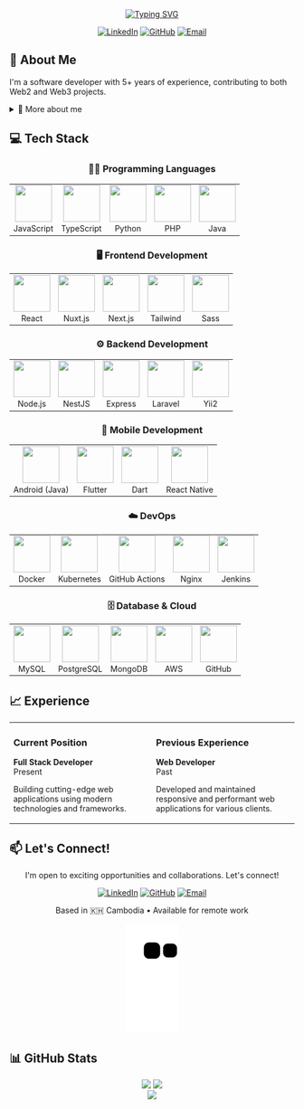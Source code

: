 <div align="center">
  <!-- Elegant Typing Animation -->
  <a href="https://git.io/typing-svg">
    <img src="https://readme-typing-svg.herokuapp.com?font=Roboto&weight=500&size=30&duration=3000&pause=1000&color=0366D6&center=true&vCenter=true&width=435&lines=Full+Stack+Developer;Web2+%26+Web3+Enthusiast;5%2B+Years+of+Experience;Based+in+Cambodia+%F0%9F%87%B0%F0%9F%87%AD" alt="Typing SVG" />
  </a>

  <!-- Simple, Clean Social Links -->
  <p>
    <a href="https://linkedin.com/in/your-profile"><img src="https://img.shields.io/badge/LinkedIn-0077B5?style=for-the-badge&logo=linkedin&logoColor=white" alt="LinkedIn" /></a>
    <a href="https://github.com/your-username"><img src="https://img.shields.io/badge/GitHub-100000?style=for-the-badge&logo=github&logoColor=white" alt="GitHub" /></a>
    <a href="mailto:your-email@example.com"><img src="https://img.shields.io/badge/Email-D14836?style=for-the-badge&logo=gmail&logoColor=white" alt="Email" /></a>
  </p>
</div>

## 🚀 About Me

I'm a software developer with 5+ years of experience, contributing to both Web2 and Web3 projects. 

<details>
<summary>🏀 More about me</summary>
<br>
- ✨ Passionate about expanding my Web3 development skills
- 🌱 Continuously learning advanced TypeScript patterns and blockchain development
- 💬 Feel free to ask me about full-stack development, React, or basketball!
- ⚡ Fun fact: I love spending my free time on the basketball court

</details>

## 💻 Tech Stack

<div align="center">

### 🧑‍💻 Programming Languages

<table>
  <tr>
    <td align="center"><img src="https://techstack-generator.vercel.app/js-icon.svg" width="65" height="65"/><br>JavaScript</td>
    <td align="center"><img src="https://techstack-generator.vercel.app/ts-icon.svg" width="65" height="65"/><br>TypeScript</td>
    <td align="center"><img src="https://techstack-generator.vercel.app/python-icon.svg" width="65" height="65"/><br>Python</td>
    <td align="center"><img src="https://cdn.jsdelivr.net/gh/devicons/devicon/icons/php/php-original.svg" width="65" height="65"/><br>PHP</td>
    <td align="center"><img src="https://techstack-generator.vercel.app/java-icon.svg" width="65" height="65"/><br>Java</td>
  </tr>
</table>

### 🖥️ Frontend Development

<table>
  <tr>
    <td align="center"><img src="https://cdn.jsdelivr.net/gh/devicons/devicon/icons/react/react-original.svg" width="65" height="65"/><br>React</td>
    <td align="center"><img src="https://cdn.jsdelivr.net/gh/devicons/devicon/icons/nuxtjs/nuxtjs-original.svg" width="65" height="65"/><br>Nuxt.js</td>
    <td align="center"><img src="https://cdn.jsdelivr.net/gh/devicons/devicon/icons/nextjs/nextjs-original.svg" width="65" height="65"/><br>Next.js</td>
    <td align="center"><img src="https://cdn.jsdelivr.net/gh/devicons/devicon/icons/tailwindcss/tailwindcss-original.svg" width="65" height="65"/><br>Tailwind</td>
    <td align="center"><img src="https://cdn.jsdelivr.net/gh/devicons/devicon/icons/sass/sass-original.svg" width="65" height="65"/><br>Sass</td>
  </tr>
</table>

### ⚙️ Backend Development

<table>
  <tr>
    <td align="center"><img src="https://cdn.jsdelivr.net/gh/devicons/devicon/icons/nodejs/nodejs-original.svg" width="65" height="65"/><br>Node.js</td>
    <td align="center"><img src="https://cdn.jsdelivr.net/gh/devicons/devicon/icons/nestjs/nestjs-original.svg" width="65" height="65"/><br>NestJS</td>
    <td align="center"><img src="https://cdn.jsdelivr.net/gh/devicons/devicon/icons/express/express-original.svg" width="65" height="65"/><br>Express</td>
    <td align="center"><img src="https://cdn.jsdelivr.net/gh/devicons/devicon/icons/laravel/laravel-original.svg" width="65" height="65"/><br>Laravel</td>
    <td align="center"><img src="https://cdn.jsdelivr.net/gh/devicons/devicon/icons/yii/yii-original.svg" width="65" height="65"/><br>Yii2</td>
  </tr>
</table>

### 📱 Mobile Development

<table>
  <tr>
    <td align="center"><img src="https://cdn.jsdelivr.net/gh/devicons/devicon/icons/android/android-original.svg" width="65" height="65"/><br>Android (Java)</td>
    <td align="center"><img src="https://cdn.jsdelivr.net/gh/devicons/devicon/icons/flutter/flutter-original.svg" width="65" height="65"/><br>Flutter</td>
    <td align="center"><img src="https://cdn.jsdelivr.net/gh/devicons/devicon/icons/dart/dart-original.svg" width="65" height="65"/><br>Dart</td>
    <td align="center"><img src="https://cdn.jsdelivr.net/gh/devicons/devicon/icons/react/react-original.svg" width="65" height="65"/><br>React Native</td>
  </tr>
</table>

### ☁️ DevOps

<table>
  <tr>
    <td align="center"><img src="https://cdn.jsdelivr.net/gh/devicons/devicon/icons/docker/docker-original.svg" width="65" height="65"/><br>Docker</td>
    <td align="center"><img src="https://cdn.jsdelivr.net/gh/devicons/devicon/icons/kubernetes/kubernetes-plain.svg" width="65" height="65"/><br>Kubernetes</td>
    <td align="center"><img src="https://cdn.jsdelivr.net/gh/devicons/devicon/icons/github/github-original.svg" width="65" height="65"/><br>GitHub Actions</td>
    <td align="center"><img src="https://cdn.jsdelivr.net/gh/devicons/devicon/icons/nginx/nginx-original.svg" width="65" height="65"/><br>Nginx</td>
    <td align="center"><img src="https://cdn.jsdelivr.net/gh/devicons/devicon/icons/jenkins/jenkins-original.svg" width="65" height="65"/><br>Jenkins</td>
  </tr>
</table>

### 🗄️ Database & Cloud

<table>
  <tr>
    <td align="center"><img src="https://cdn.jsdelivr.net/gh/devicons/devicon/icons/mysql/mysql-original.svg" width="65" height="65"/><br>MySQL</td>
    <td align="center"><img src="https://cdn.jsdelivr.net/gh/devicons/devicon/icons/postgresql/postgresql-original.svg" width="65" height="65"/><br>PostgreSQL</td>
    <td align="center"><img src="https://cdn.jsdelivr.net/gh/devicons/devicon/icons/mongodb/mongodb-original.svg" width="65" height="65"/><br>MongoDB</td>
    <td align="center"><img src="https://techstack-generator.vercel.app/aws-icon.svg" width="65" height="65"/><br>AWS</td>
    <td align="center"><img src="https://techstack-generator.vercel.app/github-icon.svg" width="65" height="65"/><br>GitHub</td>
  </tr>
</table>

</div>

## 📈 Experience

<div align="center">
  <table>
    <tr>
      <td width="50%">
        <h3>Current Position</h3>
        <p><strong>Full Stack Developer</strong><br>Present</p>
        <p>Building cutting-edge web applications using modern technologies and frameworks.</p>
      </td>
      <td width="50%">
        <h3>Previous Experience</h3>
        <p><strong>Web Developer</strong><br>Past</p>
        <p>Developed and maintained responsive and performant web applications for various clients.</p>
      </td>
    </tr>
  </table>
</div>

## 📫 Let's Connect!

<div align="center">
  <p>I'm open to exciting opportunities and collaborations. Let's connect!</p>
  <a href="https://linkedin.com/in/your-profile"><img src="https://img.shields.io/badge/LinkedIn-0077B5?style=for-the-badge&logo=linkedin&logoColor=white" alt="LinkedIn" /></a>
  <a href="https://github.com/your-username"><img src="https://img.shields.io/badge/GitHub-100000?style=for-the-badge&logo=github&logoColor=white" alt="GitHub" /></a>
  <a href="mailto:your-email@example.com"><img src="https://img.shields.io/badge/Email-D14836?style=for-the-badge&logo=gmail&logoColor=white" alt="Email" /></a>
  <p>Based in 🇰🇭 Cambodia • Available for remote work</p>

  <!-- Simple, Elegant Animation -->
  <img src="https://raw.githubusercontent.com/rafaballerini/rafaballerini/output/github-contribution-grid-snake.svg" alt="Snake animation" />
</div>

## 📊 GitHub Stats

<div align="center">
  <img height="180em" src="https://github-readme-stats.vercel.app/api?username=chhimsokrith0&show_icons=true&theme=tokyonight&hide_border=true&count_private=true&include_all_commits=true" />
  <img height="180em" src="https://github-readme-stats.vercel.app/api/top-langs/?username=chhimsokrith0&layout=compact&theme=tokyonight&hide_border=true&langs_count=8" />
</div>

<div align="center">
  <img src="https://github-readme-streak-stats.herokuapp.com?user=chhimsokrith0&theme=tokyonight&hide_border=true" />
</div>
